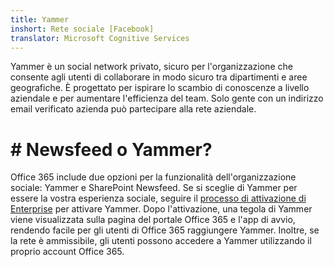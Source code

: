 ```yaml
---
title: Yammer
inshort: Rete sociale [Facebook]
translator: Microsoft Cognitive Services
---
```


Yammer è un social network privato, sicuro per l'organizzazione che consente agli utenti di collaborare in modo sicuro tra dipartimenti e aree geografiche. È progettato per ispirare lo scambio di conoscenze a livello aziendale e per aumentare l'efficienza del team. Solo gente con un indirizzo email verificato azienda può partecipare alla rete aziendale.

# # Newsfeed o Yammer?
Office 365 include due opzioni per la funzionalità dell'organizzazione sociale: Yammer e SharePoint Newsfeed. Se si sceglie di Yammer per essere la vostra esperienza sociale, seguire il [processo di attivazione di Enterprise](https://support.office.com/en-us/article/Enterprise-Activation-process-4f924c74-87d2-49d0-a4f6-cba3ce2b0e7c) per attivare Yammer. Dopo l'attivazione, una tegola di Yammer viene visualizzata sulla pagina del portale Office 365 e l'app di avvio, rendendo facile per gli utenti di Office 365 raggiungere Yammer. Inoltre, se la rete è ammissibile, gli utenti possono accedere a Yammer utilizzando il proprio account Office 365.




